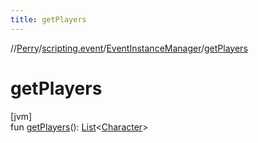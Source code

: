 ```yaml
---
title: getPlayers
---
```

//[Perry](../../../index.html)/[scripting.event](../index.html)/[EventInstanceManager](index.html)/[getPlayers](get-players.html)



# getPlayers



[jvm]\
fun [getPlayers](get-players.html)(): [List](https://kotlinlang.org/api/latest/jvm/stdlib/kotlin.collections/-list/index.html)&lt;[Character](../../client/-character/index.html)&gt;




